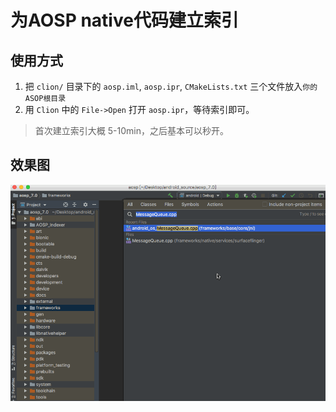 # 为AOSP native代码建立索引

## 使用方式
1. 把 `clion/` 目录下的 `aosp.iml`, `aosp.ipr`, `CMakeLists.txt` 三个文件放入`你的ASOP根目录`
2. 用 `Clion` 中的 `File->Open` 打开 `aosp.ipr`，等待索引即可。

> 首次建立索引大概 5-10min，之后基本可以秒开。

## 效果图
![aosp.gif](screen-record/aosp.gif)